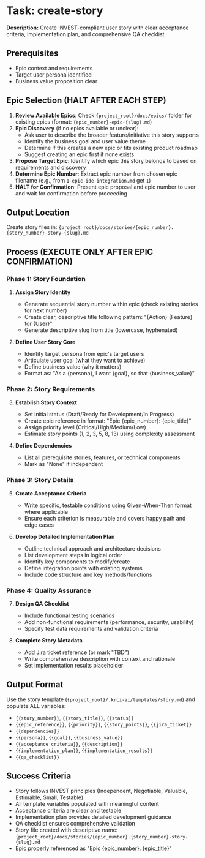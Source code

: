 # Task: create-story

**Description:**
Create INVEST-compliant user story with clear acceptance criteria, implementation plan, and comprehensive QA checklist

## Prerequisites

- Epic context and requirements
- Target user persona identified
- Business value proposition clear

## Epic Selection (HALT AFTER EACH STEP)

1. **Review Available Epics**: Check `{project_root}/docs/epics/` folder for existing epics (format: `{epic_number}-epic-{slug}.md`)
2. **Epic Discovery** (if no epics available or unclear):
   - Ask user to describe the broader feature/initiative this story supports
   - Identify the business goal and user value theme
   - Determine if this creates a new epic or fits existing product roadmap
   - Suggest creating an epic first if none exists
3. **Propose Target Epic**: Identify which epic this story belongs to based on requirements and discovery
4. **Determine Epic Number**: Extract epic number from chosen epic filename (e.g., from `1-epic-ide-integration.md` get `1`)
5. **HALT for Confirmation**: Present epic proposal and epic number to user and wait for confirmation before proceeding

## Output Location

Create story files in: `{project_root}/docs/stories/{epic_number}.{story_number}-story-{slug}.md`

## Process (EXECUTE ONLY AFTER EPIC CONFIRMATION)

### Phase 1: Story Foundation

1. **Assign Story Identity**
   - Generate sequential story number within epic (check existing stories for next number)
   - Create clear, descriptive title following pattern: "{Action} {Feature} for {User}"
   - Generate descriptive slug from title (lowercase, hyphenated)

2. **Define User Story Core**
   - Identify target persona from epic's target users
   - Articulate user goal (what they want to achieve)
   - Define business value (why it matters)
   - Format as: "As a {persona}, I want {goal}, so that {business_value}"

### Phase 2: Story Requirements

3. **Establish Story Context**
   - Set initial status (Draft/Ready for Development/In Progress)
   - Create epic reference in format: "Epic {epic_number}: {epic_title}"
   - Assign priority level (Critical/High/Medium/Low)
   - Estimate story points (1, 2, 3, 5, 8, 13) using complexity assessment

4. **Define Dependencies**
   - List all prerequisite stories, features, or technical components
   - Mark as "None" if independent

### Phase 3: Story Details

5. **Create Acceptance Criteria**
   - Write specific, testable conditions using Given-When-Then format where applicable
   - Ensure each criterion is measurable and covers happy path and edge cases

6. **Develop Detailed Implementation Plan**
   - Outline technical approach and architecture decisions
   - List development steps in logical order
   - Identify key components to modify/create
   - Define integration points with existing systems
   - Include code structure and key methods/functions

### Phase 4: Quality Assurance

7. **Design QA Checklist**
   - Include functional testing scenarios
   - Add non-functional requirements (performance, security, usability)
   - Specify test data requirements and validation criteria

8. **Complete Story Metadata**
   - Add Jira ticket reference (or mark "TBD")
   - Write comprehensive description with context and rationale
   - Set implementation results placeholder

## Output Format

Use the story template (`{project_root}/.krci-ai/templates/story.md`) and populate ALL variables:

- `{{story_number}}`, `{{story_title}}`, `{{status}}`
- `{{epic_reference}}`, `{{priority}}`, `{{story_points}}`, `{{jira_ticket}}`
- `{{dependencies}}`
- `{{persona}}`, `{{goal}}`, `{{business_value}}`
- `{{acceptance_criteria}}`, `{{description}}`
- `{{implementation_plan}}`, `{{implementation_results}}`
- `{{qa_checklist}}`

## Success Criteria

- Story follows INVEST principles (Independent, Negotiable, Valuable, Estimable, Small, Testable)
- All template variables populated with meaningful content
- Acceptance criteria are clear and testable
- Implementation plan provides detailed development guidance
- QA checklist ensures comprehensive validation
- Story file created with descriptive name: `{project_root}/docs/stories/{epic_number}.{story_number}-story-{slug}.md`
- Epic properly referenced as "Epic {epic_number}: {epic_title}"
